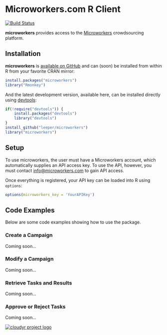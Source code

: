 # Microworkers.com R Client #

[![Build Status](https://travis-ci.org/leeper/microworkers.png?branch=master)](https://travis-ci.org/leeper/microworkers)

**microworkers** provides access to the [Microworkers](https://microworkers.com/) crowdsourcing platform.

## Installation ##

**microworkers** is [available on GitHub](http://github.com/leeper/microworkers) and can (soon) be installed from within R from your favorite CRAN mirror:

```R
install.packages("microworkers")
library("Rmonkey")
```

And the latest development version, available here, can be installed directly using  [devtools](http://cran.r-project.org/web/packages/devtools/index.html):

```R
if(!require("devtools")) {
    install.packages("devtools")
    library("devtools")
}
install_github("leeper/microworkers")
library("microworkers")
```

## Setup ##

To use microworkers, the user must have a Microworkers account, which automatically supplies an API access key. To use the API, however, you must contact [info@microworkers.com](mailto:info@microworkers.com) to gain API access.

Once everything is registered, your API key can be loaded into R using `options`:

```R
options(microworkers_key = 'YourAPIKey')
```

## Code Examples ##

Below are some code examples showing how to use the package.

### Create a Campaign ###

Coming soon...

### Modify a Campaign ###

Coming soon...

### Retrieve Tasks and Results ###

Coming soon...

### Approve or Reject Tasks ###

Coming soon...



[![cloudyr project logo](http://i.imgur.com/JHS98Y7.png)](https://github.com/cloudyr)
